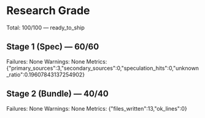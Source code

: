 # Research Grade
Total: 100/100 — ready_to_ship

## Stage 1 (Spec) — 60/60
Failures: None
Warnings: None
Metrics: {"primary_sources":3,"secondary_sources":0,"speculation_hits":0,"unknown_ratio":0.19607843137254902}

## Stage 2 (Bundle) — 40/40
Failures: None
Warnings: None
Metrics: {"files_written":13,"ok_lines":0}